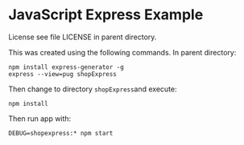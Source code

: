 JavaScript Express Example
==========================

License see file LICENSE in parent directory.

This was created using the following commands. In parent directory:

    npm install express-generator -g
    express --view=pug shopExpress

Then change to directory `shopExpress`and execute:

    npm install

Then run app with:

    DEBUG=shopexpress:* npm start

